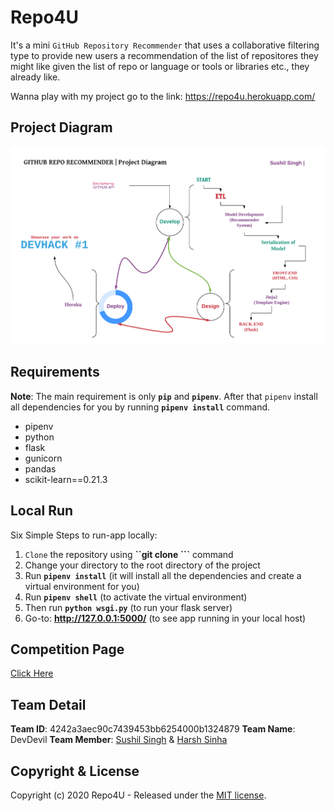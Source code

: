 # Repo4U

It's a mini ``GitHub Repository Recommender`` that uses a collaborative filtering type to provide new users a recommendation of the list of repositores they might like given the list of repo or language or tools or libraries etc., they already like.

Wanna play with my project go to the link: https://repo4u.herokuapp.com/

## Project Diagram

![images](assets/project-diagram.png)

## Requirements

**Note**: The main requirement is only **``pip``** and **``pipenv``**. After that ``pipenv`` install all dependencies for you by running **``pipenv install``** command.

+ pipenv
+ python
+ flask
+ gunicorn
+ pandas
+ scikit-learn==0.21.3

## Local Run

Six Simple Steps to run-app locally:
  1. ``Clone`` the repository using **``git clone <link of the repository>```** command
  2. Change your directory to the root directory of the project
  3. Run **``pipenv install``** (it will install all the dependencies and create a virtual environment for you)
  4. Run **``pipenv shell``** (to activate the virtual environment)
  5. Then run **``python wsgi.py``** (to run your flask server)
  6. Go-to: **http://127.0.0.1:5000/** (to see app running in your local host)

## Competition Page
[Click Here](https://devhacks.deta.dev/challenge)

## Team Detail

**Team ID**: 4242a3aec90c7439453bb6254000b1324879
**Team Name**: DevDevil
**Team Member**: [Sushil Singh](https://github.com/OddExtension5) & [Harsh Sinha](https://github.com/justarandomcontributor)

## Copyright & License
Copyright (c) 2020 Repo4U - Released under the [MIT license](https://github.com/OddExtension5/repo-recommender/blob/master/LICENSE). 

